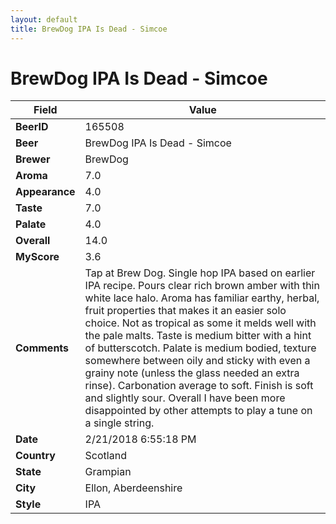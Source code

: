 ```yaml
---
layout: default
title: BrewDog IPA Is Dead - Simcoe
---
```


# BrewDog IPA Is Dead - Simcoe

| Field         | Value     |
|---------------|-----------|
| **BeerID** | 165508 |
| **Beer** | BrewDog IPA Is Dead - Simcoe |
| **Brewer** | BrewDog |
| **Aroma** | 7.0 |
| **Appearance** | 4.0 |
| **Taste** | 7.0 |
| **Palate** | 4.0 |
| **Overall** | 14.0 |
| **MyScore** | 3.6 |
| **Comments** | Tap at Brew Dog. Single hop IPA based on earlier IPA recipe. Pours clear rich brown amber with thin white lace halo. Aroma has familiar earthy, herbal, fruit properties that makes it an easier solo choice. Not as tropical as some it melds well with the pale malts. Taste is medium bitter with a hint of butterscotch. Palate is medium bodied, texture somewhere between oily and sticky with even a grainy note &#40;unless the glass needed an extra rinse&#41;. Carbonation average to soft. Finish is soft and slightly sour. Overall I have been more disappointed by other attempts to play a tune on a single string. |
| **Date** | 2/21/2018 6:55:18 PM |
| **Country** | Scotland |
| **State** | Grampian |
| **City** | Ellon, Aberdeenshire |
| **Style** | IPA |
